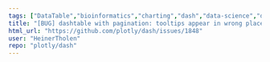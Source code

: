```yaml
---
tags: ["DataTable","bioinformatics","charting","dash","data-science","data-visualization","finance","flask","gui-framework","jupyter","modeling","plotly","plotly-dash","productivity","python","react","rstats","technical-computing","web-app"]
title: "[BUG] dashtable with pagination: tooltips appear in wrong place"
html_url: "https://github.com/plotly/dash/issues/1848"
user: "HeinerTholen"
repo: "plotly/dash"
---
```


